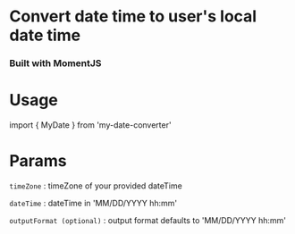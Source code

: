 # Convert date time to user's local date time

### Built with MomentJS

# Usage
import { MyDate } from 'my-date-converter'

<MyDate timeZone='America/New_York' dateTime='11/18/1998 03:20'  />

# Params
`timeZone` : timeZone of your provided dateTime

`dateTime` : dateTime in 'MM/DD/YYYY hh:mm'

`outputFormat (optional)` : output format defaults to 'MM/DD/YYYY hh:mm'

